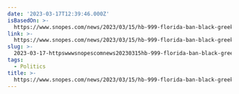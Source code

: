 ```yaml
---
date: '2023-03-17T12:39:46.000Z'
isBasedOn: >-
  https://www.snopes.com/news/2023/03/15/hb-999-florida-ban-black-greeks-programs/
link: >-
  https://www.snopes.com/news/2023/03/15/hb-999-florida-ban-black-greeks-programs/
slug: >-
  2023-03-17-httpswwwsnopescomnews20230315hb-999-florida-ban-black-greeks-programs
tags:
  - Politics
title: >-
  https://www.snopes.com/news/2023/03/15/hb-999-florida-ban-black-greeks-programs/
---
```



